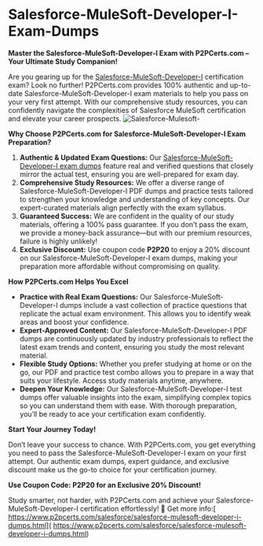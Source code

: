 # Salesforce-MuleSoft-Developer-I-Exam-Dumps
**Master the Salesforce-MuleSoft-Developer-I Exam with P2PCerts.com – Your Ultimate Study Companion!**

Are you gearing up for the [Salesforce-MuleSoft-Developer-I](https://www.p2pcerts.com/salesforce/salesforce-mulesoft-developer-i-dumps.html) certification exam? Look no further! P2PCerts.com provides 100% authentic and up-to-date Salesforce-MuleSoft-Developer-I exam materials to help you pass on your very first attempt. With our comprehensive study resources, you can confidently navigate the complexities of Salesforce MuleSoft certification and elevate your career prospects.
![Salesforce-Mulesoft-](https://github.com/user-attachments/assets/5dd36b3e-f983-41ac-be44-a3d04b31b19b)


**Why Choose P2PCerts.com for Salesforce-MuleSoft-Developer-I Exam Preparation?**

1. **Authentic & Updated Exam Questions:** Our [Salesforce-MuleSoft-Developer-I exam dumps](https://www.p2pcerts.com/salesforce/salesforce-mulesoft-developer-i-dumps.html) feature real and verified questions that closely mirror the actual test, ensuring you are well-prepared for exam day.
2. **Comprehensive Study Resources:** We offer a diverse range of Salesforce-MuleSoft-Developer-I PDF dumps and practice tests tailored to strengthen your knowledge and understanding of key concepts. Our expert-curated materials align perfectly with the exam syllabus.
3. **Guaranteed Success:** We are confident in the quality of our study materials, offering a 100% pass guarantee. If you don’t pass the exam, we provide a money-back assurance—but with our premium resources, failure is highly unlikely!
4. **Exclusive Discount:** Use coupon code **P2P20** to enjoy a 20% discount on our Salesforce-MuleSoft-Developer-I exam dumps, making your preparation more affordable without compromising on quality.

**How P2PCerts.com Helps You Excel**

- **Practice with Real Exam Questions:** Our Salesforce-MuleSoft-Developer-I dumps include a vast collection of practice questions that replicate the actual exam environment. This allows you to identify weak areas and boost your confidence.
- **Expert-Approved Content:** Our Salesforce-MuleSoft-Developer-I PDF dumps are continuously updated by industry professionals to reflect the latest exam trends and content, ensuring you study the most relevant material.
- **Flexible Study Options:** Whether you prefer studying at home or on the go, our PDF and practice test combo allows you to prepare in a way that suits your lifestyle. Access study materials anytime, anywhere.
- **Deepen Your Knowledge:** Our Salesforce-MuleSoft-Developer-I test dumps offer valuable insights into the exam, simplifying complex topics so you can understand them with ease. With thorough preparation, you’ll be ready to ace your certification exam confidently.

**Start Your Journey Today!**

Don’t leave your success to chance. With P2PCerts.com, you get everything you need to pass the Salesforce-MuleSoft-Developer-I exam on your first attempt. Our authentic exam dumps, expert guidance, and exclusive discount make us the go-to choice for your certification journey.

**Use Coupon Code: P2P20 for an Exclusive 20% Discount!**

Study smarter, not harder, with P2PCerts.com and achieve your Salesforce-MuleSoft-Developer-I certification effortlessly! 🚀
Get more info:[ https://www.p2pcerts.com/salesforce/salesforce-mulesoft-developer-i-dumps.html]( https://www.p2pcerts.com/salesforce/salesforce-mulesoft-developer-i-dumps.html)
